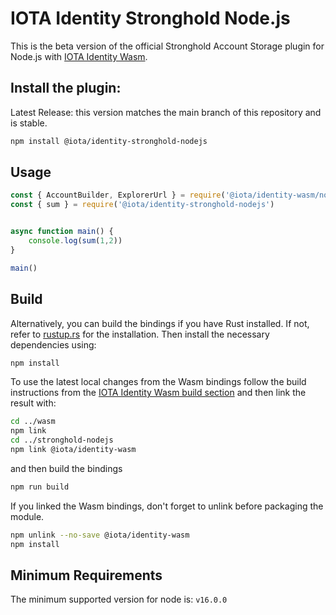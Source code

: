 # IOTA Identity Stronghold Node.js

This is the beta version of the official Stronghold Account Storage plugin for Node.js with [IOTA Identity Wasm](https://github.com/iotaledger/identity.rs/tree/main/bindings/wasm).

## Install the plugin:

Latest Release: this version matches the main branch of this repository and is stable.
```bash
npm install @iota/identity-stronghold-nodejs
```
## Usage
<!-- 
Test this example using https://github.com/anko/txm: `txm README.md`

Replace imports with local paths for txm:
!test program
cat \
| sed -e "s#require('@iota/identity-wasm/node')#require('../wasm/node/identity_wasm.js')#" \
| sed -e "s#require('@iota/identity-stronghold-nodejs')#require('./dist/index.js')#" \
| node
-->
<!-- !test check Nodejs Example -->
```javascript
const { AccountBuilder, ExplorerUrl } = require('@iota/identity-wasm/node')
const { sum } = require('@iota/identity-stronghold-nodejs')


async function main() {
    console.log(sum(1,2))
}

main()
```

## Build

Alternatively, you can build the bindings if you have Rust installed. If not, refer to [rustup.rs](https://rustup.rs) for the installation. Then install the necessary dependencies using:
```bash
npm install
```

To use the latest local changes from the Wasm bindings follow the build instructions from the [IOTA Identity Wasm build section](https://github.com/iotaledger/identity.rs/tree/main/bindings/#build) and then link the result with:

```bash
cd ../wasm
npm link
cd ../stronghold-nodejs
npm link @iota/identity-wasm
```

and then build the bindings

```bash
npm run build
```
If you linked the Wasm bindings, don't forget to unlink before packaging the module.

```bash
npm unlink --no-save @iota/identity-wasm
npm install
```

## Minimum Requirements

The minimum supported version for node is: `v16.0.0`

